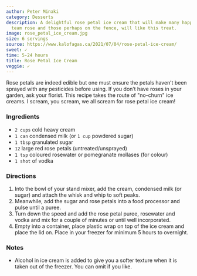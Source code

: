 ```yaml
---
author: Peter Minaki
category: Desserts
description: A delightful rose petal ice cream that will make many happy – those on
  team rose and those perhaps on the fence, will like this treat.
image: rose_petal_ice_cream.jpg
size: 6 servings
source: https://www.kalofagas.ca/2021/07/04/rose-petal-ice-cream/
sweet: ✓
time: 5-24 hours
title: Rose Petal Ice Cream
veggie: ✓
---
```

Rose petals are indeed edible but one must ensure the petals haven’t been sprayed with any pesticides before using. If you don’t have roses in your garden, ask your florist. This recipe takes the route of "no-churn" ice creams. I scream, you scream, we all scream for rose petal ice cream!

### Ingredients

* `2 cups` cold heavy cream
* `1 can` condensed milk (or `1 cup` powdered sugar)
* `1 tbsp` granulated sugar
* `12` large red rose petals (untreated/unsprayed)
* `1 tsp` coloured rosewater or pomegranate mollases (for colour)
* `1 shot` of vodka

### Directions

1. Into the bowl of your stand mixer, add the cream, condensed milk (or sugar) and attach the whisk and whip to soft peaks.
2. Meanwhile, add the sugar and rose petals into a food processor and pulse until a puree.
3. Turn down the speed and add the rose petal puree, rosewater and vodka and mix for a couple of minutes or until well incorporated.
4. Empty into a container, place plastic wrap on top of the ice cream and place the lid on. Place in your freezer for minimum 5 hours to overnight.

### Notes

- Alcohol in ice cream is added to give you a softer texture when it is taken out of the freezer. You can omit if you like.